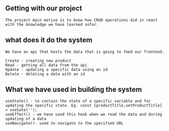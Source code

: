 ## Getting with our project
```
The project main motive is to know how CRUD operations did in react with the knowledge we have learned sofar.
```
## what does it do the system
```
We have an api that hosts the data that is going to feed our frontend.

Create - creating new product
Read - getting all data from the api
Update - updating a specific data using an id
Delete - deleting a data with an id
```
## What we have used in building the system
```
useState() - to contain the state of a specific variable and for updating the specific state. Eg. const [productTitle,setProductTitle] = useSate('');
useEffect() - we have used this hook when we read the data and during updating of a data
useNavigate()- used to navigate to the specified URL


```